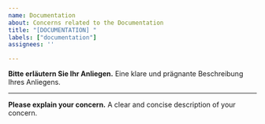 ```yaml
---
name: Documentation
about: Concerns related to the Documentation
title: "[DOCUMENTATION] "
labels: ["documentation"]
assignees: ''

---
```


**Bitte erläutern Sie Ihr Anliegen.**
Eine klare und prägnante Beschreibung Ihres Anliegens.

------------------------------------------------------------------------------------

**Please explain your concern.**
A clear and concise description of your concern.

